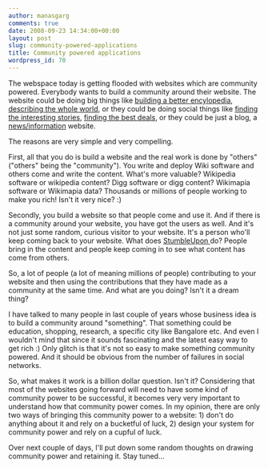 ```yaml
---
author: manasgarg
comments: true
date: 2008-09-23 14:34:00+00:00
layout: post
slug: community-powered-applications
title: Community powered applications
wordpress_id: 70
---
```


The webspace today is getting flooded with websites which are community powered. Everybody wants to build a community around their website. The website could be doing big things like [building a better encylopedia](http://en.wikipedia.org), [describing the whole world](http://wikimapia.org), or they could be doing social things like [finding the interesting stories](http://www.digg.com), [finding the best deals](http://en.wikipedia.org/wiki/Social_shopping), or they could be just a blog, a [news/information](http://punetech.com) website.  
  
The reasons are very simple and very compelling.  
  
First, all that you do is build a website and the real work is done by "others" ("others" being the "community"). You write and deploy Wiki software and others come and write the content. What's more valuable? Wikipedia software or wikipedia content? Digg software or digg content? Wikimapia software or Wikimapia data? Thousands or millions of people working to make you rich! Isn't it very nice? :)  
  
Secondly, you build a website so that people come and use it. And if there is a community around your website, you have got the users as well. And it's not just some random, curious visitor to your website. It's a person who'll keep coming back to your website. What does [StumbleUpon ](http://www.stumbleupon.com)do? People bring in the content and people keep coming in to see what content has come from others.  
  
So, a lot of people (a lot of meaning millions of people) contributing to your website and then using the contributions that they have made as a community at the same time. And what are you doing? Isn't it a dream thing?  
  
I have talked to many people in last couple of years whose business idea is to build a community around "something". That something could be education, shopping, research, a specific city like Bangalore etc. And even I wouldn't mind that since it sounds fascinating and the latest easy way to get rich :) Only glitch is that it's not so easy to make something community powered. And it should be obvious from the number of failures in social networks.  
  
So, what makes it work is a billion dollar question. Isn't it? Considering that most of the websites going forward will need to have some kind of community power to be successful, it becomes very very important to understand how that community power comes. In my opinion, there are only two ways of bringing this community power to a website: 1) don't do anything about it and rely on a bucketful of luck, 2) design your system for community power and rely on a cupful of luck.  
  
Over next couple of days, I'll put down some random thoughts on drawing community power and retaining it. Stay tuned...  
  

